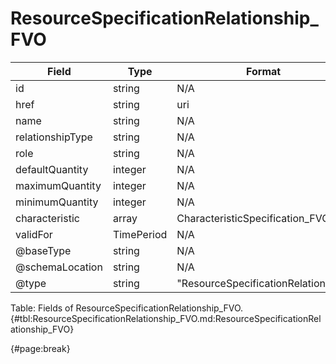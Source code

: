 <!--
    ATTENTION: This file was generated via gradle!
               Do NOT manually edit this file! Any such changes will be overwritten!
-->

# ResourceSpecificationRelationship_FVO

| Field | Type | Format | Required |
| ------- | ------- | ------- | --- |
| id | string | N/A | No |
| href | string | uri | No |
| name | string | N/A | No |
| relationshipType | string | N/A | No |
| role | string | N/A | No |
| defaultQuantity | integer | N/A | No |
| maximumQuantity | integer | N/A | No |
| minimumQuantity | integer | N/A | No |
| characteristic | array | CharacteristicSpecification_FVO | No |
| validFor | TimePeriod | N/A | No |
| @baseType | string | N/A | No |
| @schemaLocation | string | N/A | No |
| @type | string | "ResourceSpecificationRelationship" | Yes |

Table: Fields of ResourceSpecificationRelationship_FVO. {#tbl:ResourceSpecificationRelationship_FVO.md:ResourceSpecificationRelationship_FVO}

{#page:break}
